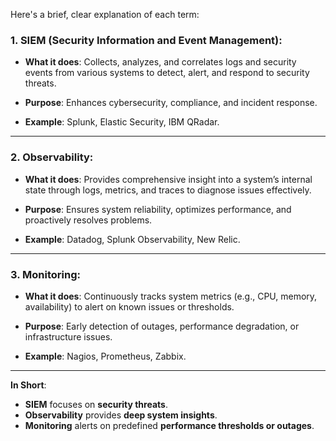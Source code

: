Here's a brief, clear explanation of each term:
### 1. **SIEM (Security Information and Event Management)**:

- **What it does**: Collects, analyzes, and correlates logs and security events from various systems to detect, alert, and respond to security threats.
    
- **Purpose**: Enhances cybersecurity, compliance, and incident response.
    
- **Example**: Splunk, Elastic Security, IBM QRadar.
    

---

### 2. **Observability**:

- **What it does**: Provides comprehensive insight into a system’s internal state through logs, metrics, and traces to diagnose issues effectively.
    
- **Purpose**: Ensures system reliability, optimizes performance, and proactively resolves problems.
    
- **Example**: Datadog, Splunk Observability, New Relic.
    

---

### 3. **Monitoring**:

- **What it does**: Continuously tracks system metrics (e.g., CPU, memory, availability) to alert on known issues or thresholds.
    
- **Purpose**: Early detection of outages, performance degradation, or infrastructure issues.
    
- **Example**: Nagios, Prometheus, Zabbix.
    

---

**In Short**:

- **SIEM** focuses on **security threats**.
- **Observability** provides **deep system insights**.
- **Monitoring** alerts on predefined **performance thresholds or outages**.